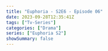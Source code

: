 ```yaml
---
title: "Euphoria - S2E6 - Episode 06"
date: 2023-09-28T12:35:41Z
tags: ["Tv-Series"]
categories: ["Drama"]
series: ["Euphoria S2"]
showSummary: false
---
```


  <mux-player stream-type="on-demand"
  src="https://kp3d-my.sharepoint.com/personal/ryoo_kp3d_onmicrosoft_com/_layouts/15/download.aspx?share=EYjQVqOMSHlLnRwxLxMihbMBOH_EpnkdjlSSPjbUQMFzFw" metadata-video-title="Euphoria - S2E6 - Episode 06" prefer-playback="mse" controls>
  </mux-player>
  
  
  <script src="https://cdn.jsdelivr.net/npm/@mux/mux-player"></script>
  
   <script id="eyFgblk715D3NqNfnE6ikhRHSFzfXQ4x4wJf5OyoXzM" type="application/ld+json">
 {
  "@context": "https://schema.org/",
  "@type": "VideoObject",
  "name": "Euphoria - S2E6 - Episode 06",
  "contentUrl": "https://stream.mux.com/eyFgblk715D3NqNfnE6ikhRHSFzfXQ4x4wJf5OyoXzM.m3u8",
  "thumbnailUrl": "https://www.themoviedb.org/t/p/original/dbFJUbalwWQPvUTnv9YAoRvdXuV.jpg?width=314&fit_mode=preserve&time=25",
  "uploadDate": "2023-09-28T12:35:41Z",
}

</script>

